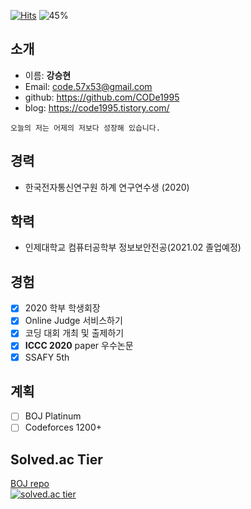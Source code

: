[![Hits](https://hits.seeyoufarm.com/api/count/incr/badge.svg?url=https%3A%2F%2Fgithub.com%2FCODe1995%2FCODe1995%2Fedit%2Fmain%2FREADME.md&count_bg=%2379C83D&title_bg=%23555555&icon=&icon_color=%23E7E7E7&title=hits&edge_flat=false)](https://hits.seeyoufarm.com)
![45%](https://progress-bar.dev/45?title=update)  

## 소개
- 이름: **강승현**
- Email: code.57x53@gmail.com
- github: https://github.com/CODe1995
- blog: https://code1995.tistory.com/  
```
오늘의 저는 어제의 저보다 성장해 있습니다.
```

## 경력
- 한국전자통신연구원 하계 연구연수생 (2020)  

## 학력
- 인제대학교 컴퓨터공학부 정보보안전공(2021.02 졸업예정)  

## 경험
- [x] 2020 학부 학생회장
- [x] Online Judge 서비스하기
- [x] 코딩 대회 개최 및 출제하기
- [x] **ICCC 2020** paper 우수논문
- [X] SSAFY 5th

## 계획
- [ ] BOJ Platinum
- [ ] Codeforces 1200+

## Solved.ac Tier
[BOJ repo](https://github.com/CODe1995/Baekjoon-Online-Judge)  
[![solved.ac tier](http://mazassumnida.wtf/api/generate_badge?boj=code1995)](https://solved.ac/code1995)
